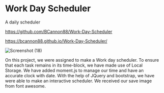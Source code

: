 # Work Day Scheduler

A daily scheduler

https://github.com/BCannon88/Work-Day-Scheduler

https://bcannon88.github.io/Work-Day-Scheduler/



![Screenshot (18)](https://user-images.githubusercontent.com/81123612/119282104-fc5ceb00-bbfd-11eb-874c-7f97ad0ef730.png)

On this project, we were assigned to make a Work day scheduler. To ensure that each task remains in its time-block, we have made use of Local Storage. We have added moment.js to manage our time and have an accurate clock with date. With the help of JQuery and bootstrap, we have were able to make an interactive scheduler. We received our save image from font awesome.